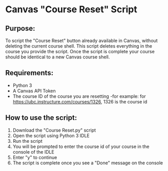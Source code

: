 # Canvas "Course Reset" Script
## Purpose: 
To script the "Course Reset" button already available in Canvas, without deleting the current course shell. This script deletes everything in the course you provide the script. Once the script is complete your course should be identical to a new Canvas course shell. 	
## Requirements:
- Python 3
- A Canvas API Token
- The course ID of the course you are resetting
-for example: for https://ubc.instructure.com/courses/1326, 1326 is the course id
## How to use the script:
1. Download the "Course Reset.py" script
2. Open the script using Python 3 IDLE
3. Run the script
4. You will be prompted to enter the course id of your course in the console of the IDLE
5. Enter "y" to continue
6. The script is complete once you see a "Done" message on the console
